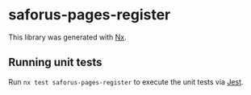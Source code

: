 # saforus-pages-register

This library was generated with [Nx](https://nx.dev).

## Running unit tests

Run `nx test saforus-pages-register` to execute the unit tests via [Jest](https://jestjs.io).
